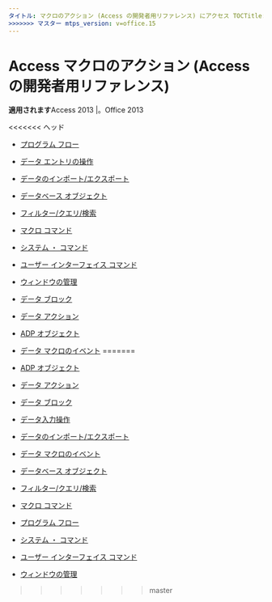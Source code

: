 ```yaml
---
タイトル: マクロのアクション (Access の開発者用リファレンス) にアクセス TOCTitle: マクロのアクションの ms:assetid のアクセス: bea73e66-2fd7-41a0-af62-c246c088a2ea ms:mtpsurl: https://msdn.microsoft.com/library/Dn161227(v=office.15) ms:contentKeyID: 52074194 <<<<<<< ヘッド ms.date: 2015/09/18 ===ms.date: 2018/10/17
>>>>>>> マスター mtps_version: v=office.15
---
```


# <a name="access-macro-actions-access-developer-reference"></a>Access マクロのアクション (Access の開発者用リファレンス)

**適用されます**Access 2013 |。Office 2013

<<<<<<< ヘッド
  - [プログラム フロー](program-flow.md)

  - [データ エントリの操作](data-entry-operations.md)

  - [データのインポート/エクスポート](data-import-export.md)

  - [データベース オブジェクト](database-objects.md)

  - [フィルター/クエリ/検索](filter-query-search.md)

  - [マクロ コマンド](macro-commands.md)

  - [システム ・ コマンド](system-commands.md)

  - [ユーザー インターフェイス コマンド](user-interface-commands.md)

  - [ウィンドウの管理](window-management.md)

  - [データ ブロック](data-blocks.md)

  - [データ アクション](data-actions.md)

  - [ADP オブジェクト](adp-objects.md)

  - [データ マクロのイベント](data-macro-events.md)
=======
- [ADP オブジェクト](adp-objects.md)
- [データ アクション](data-actions.md)
- [データ ブロック](data-blocks.md)
- [データ入力操作](data-entry-operations.md)
- [データのインポート/エクスポート](data-import-export.md)
- [データ マクロのイベント](data-macro-events.md)
- [データベース オブジェクト](database-objects.md)
- [フィルター/クエリ/検索](filter-query-search.md)
- [マクロ コマンド](macro-commands.md)
- [プログラム フロー](program-flow.md)
- [システム ・ コマンド](system-commands.md)
- [ユーザー インターフェイス コマンド](user-interface-commands.md)
- [ウィンドウの管理](window-management.md)

>>>>>>> master

